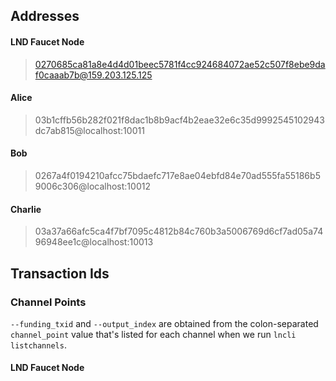 ## Addresses

#### LND Faucet Node
> 0270685ca81a8e4d4d01beec5781f4cc924684072ae52c507f8ebe9daf0caaab7b@159.203.125.125

#### Alice
> 03b1cffb56b282f021f8dac1b8b9acf4b2eae32e6c35d9992545102943dc7ab815@localhost:10011

#### Bob
> 0267a4f0194210afcc75bdaefc717e8ae04ebfd84e70ad555fa55186b59006c306@localhost:10012

#### Charlie
> 03a37a66afc5ca4f7bf7095c4812b84c760b3a5006769d6cf7ad05a7496948ee1c@localhost:10013


## Transaction Ids

### Channel Points

`--funding_txid` and `--output_index` are obtained from
the colon-separated `channel_point` value that's listed for
each channel when we run `lncli listchannels`.

#### LND Faucet Node
>

